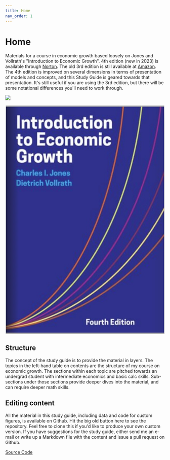 ```yaml
---
title: Home
nav_order: 1
---
```


# Home
Materials for a course in economic growth based loosely on Jones and Vollrath's "Introduction to Economic Growth". 4th edition (new in 2023) is available through [Norton](https://wwnorton.com/books/9781324059578). The old 3rd edition is still available at [Amazon](https://amzn.to/2Ytb3pB). The 4th edition is improved on several dimensions in terms of presentation of models and concepts, and this Study Guide is geared towards that presentation. It's still useful if you are using the 3rd edition, but there will be some notational differences you'll need to work through.

<img src="/img/jv_4th_cover.jpg" style="height: 50%">

![Book cover](jv_4th_cover.jpg)

## Structure
The concept of the study guide is to provide the material in layers. The topics in the left-hand table on contents are the structure of my course on economic growth. The sections within each topic are pitched towards an undergrad student with intermediate economics and basic calc skills. Sub-sections under those sections provide deeper dives into the material, and can require deeper math skills.

## Editing content
All the material in this study guide, including data and code for custom figures, is available on Github. Hit the big old button here to see the repository. Feel free to clone this if you'd like to produce your own custom version. If you have suggestions for the study guide, either send me an e-mail or write up a Markdown file with the content and issue a pull request on Github. 

[Source Code](https://github.com/dvollrath/StudyGuide)
